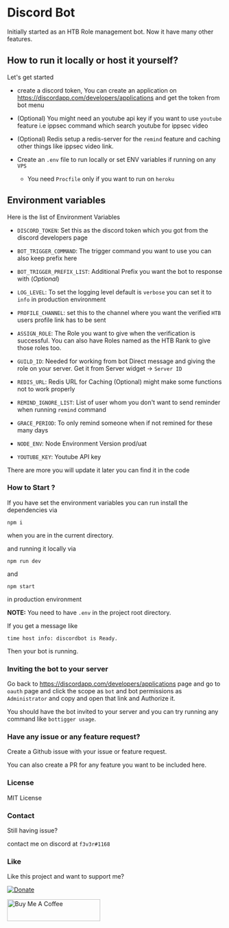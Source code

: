 # Discord Bot


Initially started as an HTB Role management bot. Now it have many other features.



## How to run it locally or host it yourself?

Let's get started

* create a discord token, You can create an application on https://discordapp.com/developers/applications and get the token from bot menu

* (Optional) You might need an youtube api key if you want to use `youtube` feature i.e ippsec command which search youtube for ippsec video

* (Optional) Redis setup a redis-server for the `remind` feature and caching other things like ippsec video link.

* Create an `.env` file to run locally or set ENV variables if running on any `VPS`

  * You need `Procfile` only if you want to run on `heroku`


## Environment variables

Here is the list of Environment Variables

* `DISCORD_TOKEN`: Set this as the discord token which you got from the discord developers page

* `BOT_TRIGGER_COMMAND`: The trigger command you want to use you can also keep prefix here

* `BOT_TRIGGER_PREFIX_LIST`: Additional Prefix you want the bot to response with (*Optional*)

* `LOG_LEVEL`: To set the logging level default is `verbose` you can set it to `info` in production environment

* `PROFILE_CHANNEL`: set this to the channel where you want the verified `HTB` users profile link has to be sent

* `ASSIGN_ROLE`: The Role you want to give when the verification is successful. You can also have Roles named as the HTB Rank to give those roles too.

* `GUILD_ID`: Needed for working from bot Direct message and giving the role on your server. Get it from Server widget -> `Server ID`

* `REDIS_URL`: Redis URL for Caching (Optional) might make some functions not to work properly

* `REMIND_IGNORE_LIST`: List of user whom you don't want to send reminder when running `remind` command

* `GRACE_PERIOD`: To only remind someone when if not remined for these many days

* `NODE_ENV`: Node Environment Version prod/uat

* `YOUTUBE_KEY`: Youtube API key

There are more you will update it later you can find it in the code

### How to Start ?

If you have set the environment variables you can run install the dependencies via

```shell
npm i
```
when you are in the current directory.

and running it locally via

```shell
npm run dev
```

and
```shell
npm start
```
in production environment

**NOTE:** You need to have `.env` in the project root directory.

If you get a message like
```
time host info: discordbot is Ready.
```


Then your bot is running.


### Inviting the bot to your server

Go back to https://discordapp.com/developers/applications page and go to `oauth` page and click the scope as `bot` and bot permissions as `Administrator` and copy and open that link and Authorize it.


You should have the bot invited to your server and you can try running any command like `bottigger usage`.




### Have any issue or any feature request?

Create a Github issue with your issue or feature request.


You can also create a PR for any feature you want to be included here.


### License

 MIT License

### Contact
Still having issue?

contact me on discord at `f3v3r#1168`



### Like


Like this project and want to support me?

[![Donate](https://img.shields.io/badge/Donate-PayPal-green.svg)](https://paypal.me/shubham399)

<a href="https://www.buymeacoffee.com/f3v3r" target="_blank"><img src="https://cdn.buymeacoffee.com/buttons/lato-orange.png" alt="Buy Me A Coffee" style="height: 51px !important;width: 217px !important;" ></a>
